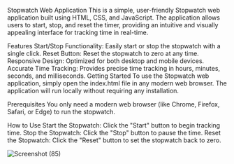 Stopwatch Web Application
This is a simple, user-friendly Stopwatch web application built using HTML, CSS, and JavaScript. The application allows users to start, stop, and reset the timer, providing an intuitive and visually appealing interface for tracking time in real-time.

Features
Start/Stop Functionality: Easily start or stop the stopwatch with a single click.
Reset Button: Reset the stopwatch to zero at any time.
Responsive Design: Optimized for both desktop and mobile devices.
Accurate Time Tracking: Provides precise time tracking in hours, minutes, seconds, and milliseconds.
Getting Started
To use the Stopwatch web application, simply open the index.html file in any modern web browser. The application will run locally without requiring any installation.

Prerequisites
You only need a modern web browser (like Chrome, Firefox, Safari, or Edge) to run the stopwatch.

How to Use
Start the Stopwatch: Click the "Start" button to begin tracking time.
Stop the Stopwatch: Click the "Stop" button to pause the time.
Reset the Stopwatch: Click the "Reset" button to set the stopwatch back to zero.






![Screenshot (85)](https://github.com/user-attachments/assets/efad1c9a-ee64-4810-a1e4-a97ab7ecedf2)
